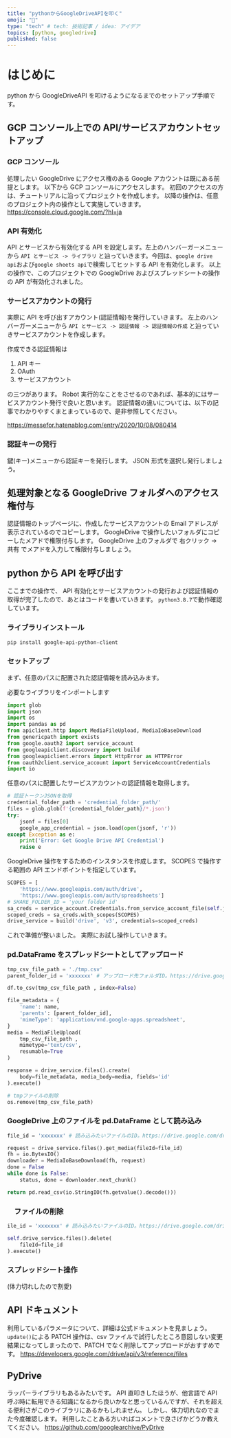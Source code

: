 ```yaml
---
title: "pythonからGoogleDriveAPIを叩く"
emoji: "🐡"
type: "tech" # tech: 技術記事 / idea: アイデア
topics: [python, googledrive]
published: false
---
```


# はじめに

python から GoogleDriveAPI を叩けるようになるまでのセットアップ手順です。

## GCP コンソール上での API/サービスアカウントセットアップ

### GCP コンソール

処理したい GoogleDrive にアクセス権のある Google アカウントは既にある前提とします。
以下から GCP コンソールにアクセスします。
初回のアクセスの方は、チュートリアルに沿ってプロジェクトを作成します。
以降の操作は、任意のプロジェクト内の操作として実施していきます。
https://console.cloud.google.com/?hl=ja

### API 有効化

API とサービスから有効化する API を設定します。左上のハンバーガーメニューから
`API とサービス -> ライブラリ`
と辿っていきます。今回は、`google drive api`および`google sheets api`で検索してヒットする API を有効化します。
以上の操作で、このプロジェクトでの GoogleDrive およびスプレッドシートの操作の API が有効化されました。

### サービスアカウントの発行

実際に API を呼び出すアカウント(認証情報)を発行していきます。
左上のハンバーガーメニューから
`API とサービス -> 認証情報 -> 認証情報の作成`
と辿っていきサービスアカウントを作成します。

作成できる認証情報は

1. API キー
2. OAuth
3. サービスアカウント

の三つがあります。
Robot 実行的なことをさせるのであれば、基本的にはサービスアカウント発行で良いと思います。
認証情報の違いについては、以下の記事でわかりやすくまとまっているので、是非参照してください。

https://messefor.hatenablog.com/entry/2020/10/08/080414

### 認証キーの発行

鍵(キー)メニューから認証キーを発行します。
JSON 形式を選択し発行しましょう。

## 処理対象となる GoogleDrive フォルダへのアクセス権付与

認証情報のトップページに、作成したサービスアカウントの Email アドレスが表示されているのでコピーします。
GoogleDrive で操作したいフォルダにコピーしたメアドで権限付与します。
GoogleDrive 上のフォルダで 右クリック -> 共有 でメアドを入力して権限付与しましょう。

## python から API を呼び出す

ここまでの操作で、 API 有効化とサービスアカウントの発行および認証情報の取得が完了したので、あとはコードを書いていきます。
`python3.8.7`で動作確認しています。

### ライブラリインストール

```bash
pip install google-api-python-client
```

### セットアップ

まず、任意のパスに配置された認証情報を読み込みます。

必要なライブラリをインポートします

```python
import glob
import json
import os
import pandas as pd
from apiclient.http import MediaFileUpload, MediaIoBaseDownload
from genericpath import exists
from google.oauth2 import service_account
from googleapiclient.discovery import build
from googleapiclient.errors import HttpError as HTTPError
from oauth2client.service_account import ServiceAccountCredentials
import io
```

任意のパスに配置したサービスアカウントの認証情報を取得します。

```python
# 認証トークンJSONを取得
credential_folder_path = 'credential_folder_path/'
files = glob.glob(f'{credential_folder_path}/*.json')
try:
    jsonf = files[0]
    google_app_credential = json.load(open(jsonf, 'r'))
except Exception as e:
    print('Error: Get Google Drive API Credential')
    raise e
```

GoogleDrive 操作をするためのインスタンスを作成します。
SCOPES で操作する範囲の API エンドポイントを指定しています。

```python
SCOPES = [
    'https://www.googleapis.com/auth/drive',
    'https://www.googleapis.com/auth/spreadsheets']
# SHARE_FOLDER_ID = 'your folder id'
sa_creds = service_account.Credentials.from_service_account_file(self.jsonf)
scoped_creds = sa_creds.with_scopes(SCOPES)
drive_service = build('drive', 'v3', credentials=scoped_creds)
```

これで準備が整いました。
実際にお試し操作していきます。

### pd.DataFrame をスプレッドシートとしてアップロード

```python
tmp_csv_file_path = './tmp.csv'
parent_folder_id = 'xxxxxxx' # アップロード先フォルダID。https://drive.google.com/drive/folders/xxxxxxxxxx <- ここの部分

df.to_csv(tmp_csv_file_path , index=False)

file_metadata = {
    'name': name,
    'parents': [parent_folder_id],
    'mimeType': 'application/vnd.google-apps.spreadsheet',
}
media = MediaFileUpload(
    tmp_csv_file_path ,
    mimetype='text/csv',
    resumable=True
)

response = drive_service.files().create(
    body=file_metadata, media_body=media, fields='id'
).execute()

# tmpファイルの削除
os.remove(tmp_csv_file_path)
```

### GoogleDrive 上のファイルを pd.DataFrame として読み込み

```python
file_id = 'xxxxxxx' # 読み込みたいファイルのID。https://drive.google.com/drive/folders/xxxxxxxxxx <- ここの部分

request = drive_service.files().get_media(fileId=file_id)
fh = io.BytesIO()
downloader = MediaIoBaseDownload(fh, request)
done = False
while done is False:
    status, done = downloader.next_chunk()

return pd.read_csv(io.StringIO(fh.getvalue().decode()))
```

### 　ファイルの削除

```python
ile_id = 'xxxxxxx' # 読み込みたいファイルのID。https://drive.google.com/drive/folders/xxxxxxxxxx <- ここの部分

self.drive_service.files().delete(
    fileId=file_id
).execute()
```

### スプレッドシート操作

(体力切れしたので割愛)

## API ドキュメント

利用しているパラメータについて、詳細は公式ドキュメントを見ましょう。
`update()`による PATCH 操作は、csv ファイルで試行したところ意図しない変更結果になってしまったので、PATCH でなく削除してアップロードがおすすめです。
https://developers.google.com/drive/api/v3/reference/files

## PyDrive

ラッパーライブラリもあるみたいです。
API 直叩きしたほうが、他言語で API 呼ぶ時に転用できる知識になるから良いかなと思っているんですが、それを超える便利さがこのライブラリにあるかもしれません。
しかし、体力切れなのでまた今度確認します。
利用したことある方いればコメントで良さげかどうか教えてください。
https://github.com/googlearchive/PyDrive
